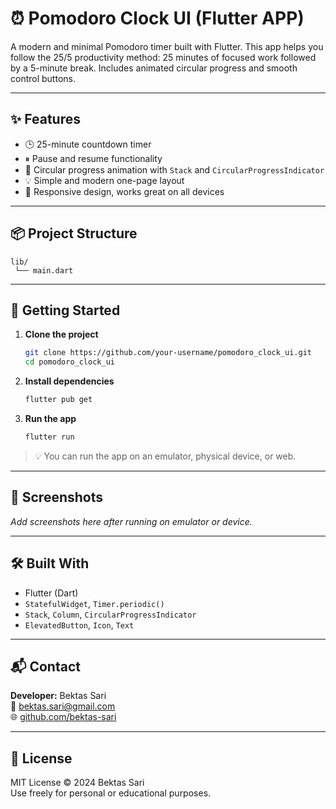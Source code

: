 # ⏰ Pomodoro Clock UI (Flutter APP)

A modern and minimal Pomodoro timer built with Flutter. 
This app helps you follow the 25/5 productivity method: 25 minutes of focused work followed by a 5-minute break. Includes animated circular progress and smooth control buttons.

---

## ✨ Features

- 🕒 25-minute countdown timer
- ⏸ Pause and resume functionality
- 🔄 Circular progress animation with `Stack` and `CircularProgressIndicator`
- 💡 Simple and modern one-page layout
- 📱 Responsive design, works great on all devices

---

## 📦 Project Structure

```
lib/
 └── main.dart
```

---

## 🚀 Getting Started

1. **Clone the project**
   ```bash
   git clone https://github.com/your-username/pomodoro_clock_ui.git
   cd pomodoro_clock_ui
   ```

2. **Install dependencies**
   ```bash
   flutter pub get
   ```

3. **Run the app**
   ```bash
   flutter run
   ```

> 💡 You can run the app on an emulator, physical device, or web.

---

## 📸 Screenshots

_Add screenshots here after running on emulator or device._

---

## 🛠 Built With

- Flutter (Dart)
- `StatefulWidget`, `Timer.periodic()`
- `Stack`, `Column`, `CircularProgressIndicator`
- `ElevatedButton`, `Icon`, `Text`

---

## 📬 Contact

**Developer:** Bektas Sari  
📧 [bektas.sari@gmail.com](mailto:bektas.sari@gmail.com)  
🌐 [github.com/bektas-sari](https://github.com/bektas-sari)

---

## 📄 License

MIT License © 2024 Bektas Sari  
Use freely for personal or educational purposes.



